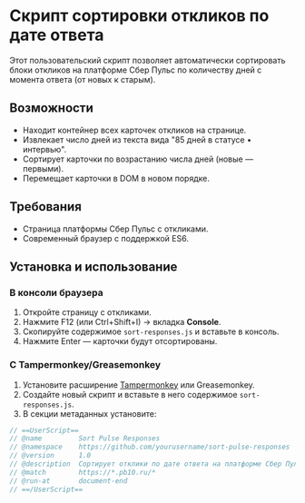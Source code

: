 # Скрипт сортировки откликов по дате ответа

Этот пользовательский скрипт позволяет автоматически сортировать блоки откликов на платформе Сбер Пульс по количеству дней с момента ответа (от новых к старым).

## Возможности
- Находит контейнер всех карточек откликов на странице.
- Извлекает число дней из текста вида "85 дней в статусе • интервью".
- Сортирует карточки по возрастанию числа дней (новые — первыми).
- Перемещает карточки в DOM в новом порядке.

## Требования
- Страница платформы Сбер Пульс с откликами.
- Современный браузер с поддержкой ES6.

## Установка и использование
### В консоли браузера
1. Откройте страницу с откликами.
2. Нажмите F12 (или Ctrl+Shift+I) → вкладка **Console**.
3. Скопируйте содержимое `sort-responses.js` и вставьте в консоль.
4. Нажмите Enter — карточки будут отсортированы.

### С Tampermonkey/Greasemonkey
1. Установите расширение [Tampermonkey](https://www.tampermonkey.net/) или Greasemonkey.
2. Создайте новый скрипт и вставьте в него содержимое `sort-responses.js`.
3. В секции метаданных установите:
```js
// ==UserScript==
// @name         Sort Pulse Responses
// @namespace    https://github.com/yourusername/sort-pulse-responses
// @version      1.0
// @description  Сортирует отклики по дате ответа на платформе Сбер Пульс
// @match        https://*.pb10.ru/*
// @run-at       document-end
// ==/UserScript==
```
